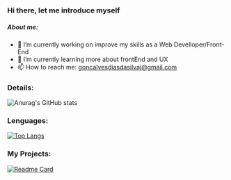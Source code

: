 ### Hi there, let me introduce myself

 ##### About me:

- 🔭 I’m currently working on improve my skills as a Web Develloper/Front-End
- 🌱 I’m currently learning more about frontEnd and UX
- 📫 How to reach me:
goncalvesdiasdasilvaj@gmail.com


### Details:
![Anurag's GitHub stats](https://github-readme-stats.vercel.app/api?username=PedroSutra&show_icons=true&theme=radical)
### Lenguages:
[![Top Langs](https://github-readme-stats.vercel.app/api/top-langs/?username=PedroSutra&layout=compact&theme=dark)](https://github.com/anuraghazra/github-readme-stats)
### My Projects:
[![Readme Card](https://github-readme-stats.vercel.app/api/pin/?username=PedroSutra&repo=Tik-Tok-Project&theme=dark)](https://github.com/anuraghazra/github-readme-stats)
